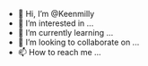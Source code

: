 - 👋 Hi, I’m @Keenmilly
- 👀 I’m interested in ...
- 🌱 I’m currently learning ...
- 💞️ I’m looking to collaborate on ...
- 📫 How to reach me ...

<!---
Keenmilly/Keenmilly is a ✨ special ✨ repository because its `README.md` (this file) appears on your GitHub profile.
You can click the Preview link to take a look at your changes.
--->
